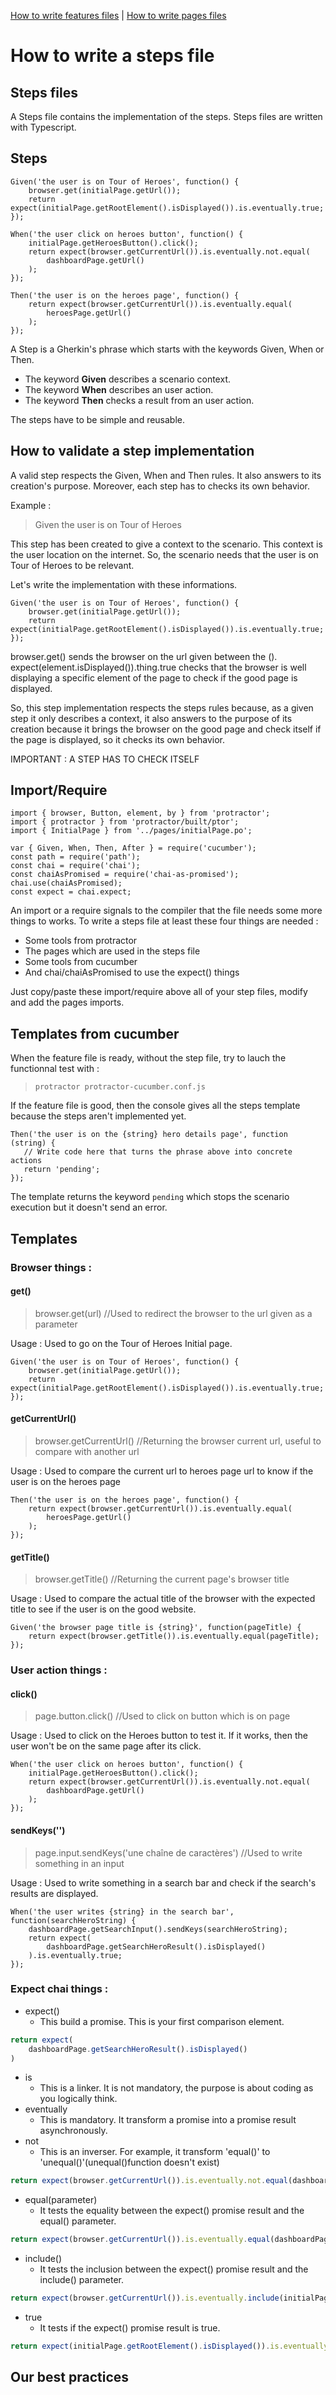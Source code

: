 [How to write features files](../features) | [How to write pages files](../pages)

# How to write a steps file

## Steps files

A Steps file contains the implementation of the steps. Steps files are written with Typescript.

## Steps

    Given('the user is on Tour of Heroes', function() {
        browser.get(initialPage.getUrl());
        return expect(initialPage.getRootElement().isDisplayed()).is.eventually.true;
    });

    When('the user click on heroes button', function() {
        initialPage.getHeroesButton().click();
        return expect(browser.getCurrentUrl()).is.eventually.not.equal(
            dashboardPage.getUrl()
        );
    });

    Then('the user is on the heroes page', function() {
        return expect(browser.getCurrentUrl()).is.eventually.equal(
            heroesPage.getUrl()
        );
    });

A Step is a Gherkin's phrase which starts with the keywords Given, When or Then.

* The keyword **Given** describes a scenario context.
* The keyword **When** describes an user action.
* The keyword **Then** checks a result from an user action.

The steps have to be simple and reusable.

## How to validate a step implementation

A valid step respects the Given, When and Then rules. It also answers to its creation's purpose.
Moreover, each step has to checks its own behavior.

Example :

> Given the user is on Tour of Heroes

This step has been created to give a context to the scenario.
This context is the user location on the internet.
So, the scenario needs that the user is on Tour of Heroes to be relevant.

Let's write the implementation with these informations.

    Given('the user is on Tour of Heroes', function() {
        browser.get(initialPage.getUrl());
        return expect(initialPage.getRootElement().isDisplayed()).is.eventually.true;
    });

browser.get() sends the browser on the url given between the ().
expect(element.isDisplayed()).thing.true checks that the browser is well displaying a specific element of the
page to check if the good page is displayed.

So, this step implementation respects the steps rules because, as a given step it only describes a context, it also answers to the purpose of its creation because it brings the browser on the good page and check itself if the page is displayed, so it checks its own behavior.

IMPORTANT : A STEP HAS TO CHECK ITSELF

## Import/Require

    import { browser, Button, element, by } from 'protractor';
    import { protractor } from 'protractor/built/ptor';
    import { InitialPage } from '../pages/initialPage.po';

    var { Given, When, Then, After } = require('cucumber');
    const path = require('path');
    const chai = require('chai');
    const chaiAsPromised = require('chai-as-promised');
    chai.use(chaiAsPromised);
    const expect = chai.expect;

An import or a require signals to the compiler that the file needs some more things to works. To write a steps file at least these four things are needed :

* Some tools from protractor
* The pages which are used in the steps file
* Some tools from cucumber
* And chai/chaiAsPromised to use the expect() things

Just copy/paste these import/require above all of your step files, modify and add the pages imports.

## Templates from cucumber

When the feature file is ready, without the step file, try to lauch the functionnal test with :

> `protractor protractor-cucumber.conf.js`

If the feature file is good, then the console gives all the steps template because the steps aren't implemented yet.

    Then('the user is on the {string} hero details page', function (string) {
       // Write code here that turns the phrase above into concrete actions
       return 'pending';
    });

The template returns the keyword `pending` which stops the scenario execution but it doesn't send an error.

## Templates

### Browser things :

#### get()

> browser.get(url) //Used to redirect the browser to the url given as a parameter

Usage : Used to go on the Tour of Heroes Initial page.

    Given('the user is on Tour of Heroes', function() {
        browser.get(initialPage.getUrl());
        return expect(initialPage.getRootElement().isDisplayed()).is.eventually.true;
    });

#### getCurrentUrl()

> browser.getCurrentUrl() //Returning the browser current url, useful to compare with another url

Usage : Used to compare the current url to heroes page url to know if the user is on the heroes page

    Then('the user is on the heroes page', function() {
        return expect(browser.getCurrentUrl()).is.eventually.equal(
            heroesPage.getUrl()
        );
    });

#### getTitle()

> browser.getTitle() //Returning the current page's browser title

Usage : Used to compare the actual title of the browser with the expected title to see if the user is on the good website.

    Given('the browser page title is {string}', function(pageTitle) {
        return expect(browser.getTitle()).is.eventually.equal(pageTitle);
    });

### User action things :

#### click()

> page.button.click() //Used to click on button which is on page

Usage : Used to click on the Heroes button to test it. If it works, then the user won't be on the same page after its click.

    When('the user click on heroes button', function() {
        initialPage.getHeroesButton().click();
        return expect(browser.getCurrentUrl()).is.eventually.not.equal(
            dashboardPage.getUrl()
        );
    });

#### sendKeys('')

> page.input.sendKeys('une chaîne de caractères') //Used to write something in an input

Usage : Used to write something in a search bar and check if the search's results are displayed.

    When('the user writes {string} in the search bar', function(searchHeroString) {
        dashboardPage.getSearchInput().sendKeys(searchHeroString);
        return expect(
            dashboardPage.getSearchHeroResult().isDisplayed()
        ).is.eventually.true;
    });

### Expect chai things :

* expect()
  * This build a promise. This is your first comparison element.

```Typescript
return expect(
    dashboardPage.getSearchHeroResult().isDisplayed()
)
```

* is
  * This is a linker. It is not mandatory, the purpose is about coding as you logically think.
* eventually
  * This is mandatory. It transform a promise into a promise result asynchronously.
* not
  * This is an inverser. For example, it transform 'equal()' to 'unequal()'(unequal()function doesn't exist)

```Typescript
return expect(browser.getCurrentUrl()).is.eventually.not.equal(dashboardPage.getUrl());
```

* equal(parameter)
  * It tests the equality between the expect() promise result and the equal() parameter.

```Typescript
return expect(browser.getCurrentUrl()).is.eventually.equal(dashboardPage.getUrl());
```

* include()
  * It tests the inclusion between the expect() promise result and the include() parameter.

```Typescript
return expect(browser.getCurrentUrl()).is.eventually.include(initialPage.getUrl());
```

* true
  * It tests if the expect() promise result is true.

```Typescript
return expect(initialPage.getRootElement().isDisplayed()).is.eventually.true;
```

## Our best practices
